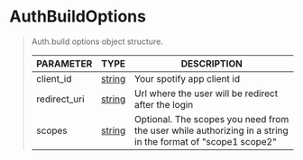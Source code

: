 # AuthBuildOptions
> Auth.build options object structure.<br>
> 
> | PARAMETER   | TYPE    | DESCRIPTION    |
> |--------|---------|----------------|
> | client_id | [string](https://developer.mozilla.<strong>or</strong>g/en-US/docs/Web/JavaScript/Reference/Global_Objects/string) | Your spotify app client id |
> | redirect_uri | [string](https://developer.mozilla.<strong>or</strong>g/en-US/docs/Web/JavaScript/Reference/Global_Objects/string) | Url where the user will be redirect after the login |
> | scopes | [string](https://developer.mozilla.<strong>or</strong>g/en-US/docs/Web/JavaScript/Reference/Global_Objects/string) | <font style="opacity: 07;">Optional. </font>The scopes you need from the user while authorizing in a string in the format of "scope1 scope2" |